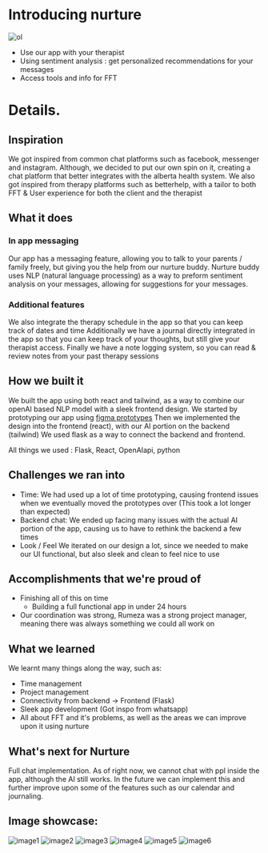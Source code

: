 # Introducing nurture
![ol](oneliner.png)
- Use our app with your therapist
- Using sentiment analysis : get personalized recommendations for your messages
- Access tools and info for FFT
  
# Details.
## Inspiration
We got inspired from common chat platforms such as facebook, messenger and instagram. 
Although, we decided to put our own spin on it, creating a chat platform that better integrates with the alberta health system.
We also got inspired from therapy platforms such as betterhelp, with a tailor to both FFT & User experience for both the client and the therapist
## What it does
### In app messaging
Our app has a messaging feature, allowing you to talk to your parents / family freely, but giving you the help from our nurture buddy.
Nurture buddy uses NLP (natural language processing) as a way to preform sentiment analysis on your messages, allowing for suggestions for your messages.
### Additional features
We also integrate the therapy schedule in the app so that you can keep track of dates and time
Additionally we have a journal directly integrated in the app so that you can keep track of your thoughts, but still give your therapist access.
Finally we have a note logging system, so you can read & review notes from your past therapy sessions 
## How we built it
We built the app using both react and tailwind, as a way to combine our openAI based NLP model with a sleek frontend design.
We started by prototyping our app using [figma prototypes](https://www.figma.com/proto/dsVD8kFH7cPx6X8jCyQUmv/Acurve-Health-Hack?node-id=65-1179&t=uhHz3A6Ll2D0Pn3s-1&scaling=scale-down&content-scaling=fixed&page-id=0%3A1)
Then we implemented the design into the frontend (react), with our AI portion on the backend (tailwind)
We used flask as a way to connect the backend and frontend.

All things we used : Flask, React, OpenAIapi, python

## Challenges we ran into
- Time: 
We had used up a lot of time prototyping, causing frontend issues when we eventually moved the prototypes over (This took a lot longer than expected)
- Backend chat:
We ended up facing many issues with the actual AI portion of the app, causing us to have to rethink the backend a few times
- Look / Feel
We iterated on our design a lot, since we needed to make our UI functional, but also sleek and clean to feel nice to use

## Accomplishments that we're proud of
- Finishing all of this on time 
  - Building a full functional app in under 24 hours
- Our coordination was strong, Rumeza was a strong project manager, meaning there was always something we could all work on
## What we learned
We learnt many things along the way, such as:
- Time management
- Project management
- Connectivity from backend -> Frontend (Flask)
- Sleek app development (Got inspo from whatsapp)
- All about FFT and it's problems, as well as the areas we can improve upon it using nurture
## What's next for Nurture
Full chat implementation. As of right now, we cannot chat with ppl inside the app, although the AI still works. In the future we can implement this and further improve upon some of the features such as our calendar and journaling.
## Image showcase:
![image1](Insights.png)
![image2](Notesopen.png)
![image3](Suggestion.png)
![image4](journal.png)
![image5](msglearn.png)
![image6](messageselect.png)
